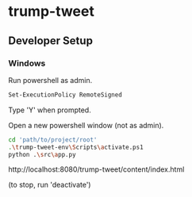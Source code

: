 # trump-tweet

## Developer Setup

### Windows

Run powershell as admin.

```bash
Set-ExecutionPolicy RemoteSigned 
```
Type 'Y' when prompted.


Open a new powershell window (not as admin).
```bash
cd 'path/to/project/root'
.\trump-tweet-env\Scripts\activate.ps1
python .\src\app.py
```
http://localhost:8080/trump-tweet/content/index.html

(to stop, run 'deactivate')
